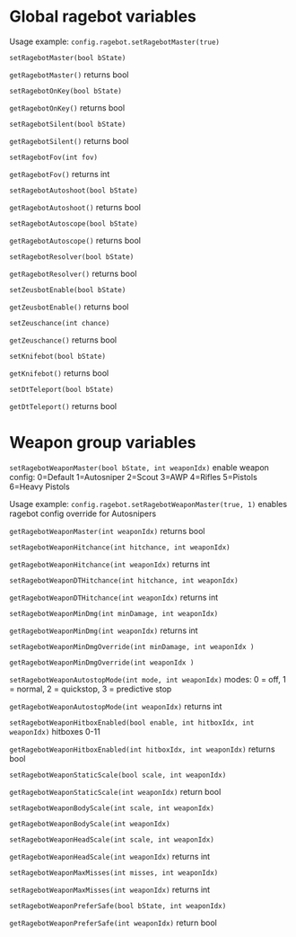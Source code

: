 # Global ragebot variables

Usage example: `config.ragebot.setRagebotMaster(true)`

`setRagebotMaster(bool bState)`

`getRagebotMaster()` returns bool

`setRagebotOnKey(bool bState)`

`getRagebotOnKey()` returns bool

`setRagebotSilent(bool bState)`

`getRagebotSilent()` returns bool

`setRagebotFov(int fov)`

`getRagebotFov()` returns int

`setRagebotAutoshoot(bool bState)`

`getRagebotAutoshoot()` returns bool

`setRagebotAutoscope(bool bState)`

`getRagebotAutoscope()` returns bool

`setRagebotResolver(bool bState)`

`getRagebotResolver()` returns bool

`setZeusbotEnable(bool bState)`

`getZeusbotEnable()` returns bool

`setZeuschance(int chance)`

`getZeuschance()` returns bool

`setKnifebot(bool bState)` 

`getKnifebot()` returns bool

`setDtTeleport(bool bState)`

`getDtTeleport()` returns bool

# Weapon group variables

`setRagebotWeaponMaster(bool bState, int weaponIdx)` enable weapon config: 0=Default 1=Autosniper 2=Scout 3=AWP 4=Rifles 5=Pistols 6=Heavy Pistols

Usage example: `config.ragebot.setRagebotWeaponMaster(true, 1)` enables ragebot config override for Autosnipers

`getRagebotWeaponMaster(int weaponIdx)` returns bool

`setRagebotWeaponHitchance(int hitchance, int weaponIdx)`

`getRagebotWeaponHitchance(int weaponIdx)` returns int

`setRagebotWeaponDTHitchance(int hitchance, int weaponIdx)`

`getRagebotWeaponDTHitchance(int weaponIdx)` returns int

`setRagebotWeaponMinDmg(int minDamage, int weaponIdx)`

`getRagebotWeaponMinDmg(int weaponIdx)` returns int

`setRagebotWeaponMinDmgOverride(int minDamage, int weaponIdx )`

`getRagebotWeaponMinDmgOverride(int weaponIdx )`

`setRagebotWeaponAutostopMode(int mode, int weaponIdx)` modes: 0 = off, 1 = normal, 2 = quickstop, 3 = predictive stop

`getRagebotWeaponAutostopMode(int weaponIdx)` returns int

`setRagebotWeaponHitboxEnabled(bool enable, int hitboxIdx, int weaponIdx)` hitboxes 0-11

`getRagebotWeaponHitboxEnabled(int hitboxIdx, int weaponIdx)` returns bool

`setRagebotWeaponStaticScale(bool scale, int weaponIdx)`

`getRagebotWeaponStaticScale(int weaponIdx)` return bool

`setRagebotWeaponBodyScale(int scale, int weaponIdx)`

`getRagebotWeaponBodyScale(int weaponIdx)`

`setRagebotWeaponHeadScale(int scale, int weaponIdx)`

`getRagebotWeaponHeadScale(int weaponIdx)` returns int

`setRagebotWeaponMaxMisses(int misses, int weaponIdx)`

`setRagebotWeaponMaxMisses(int weaponIdx)` returns int

`setRagebotWeaponPreferSafe(bool bState, int weaponIdx)`

`getRagebotWeaponPreferSafe(int weaponIdx)` return bool
